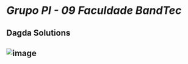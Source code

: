 <h1><i>Grupo PI - 09 Faculdade BandTec</i></h1>

<h2>Dagda Solutions<h2>

![image](https://user-images.githubusercontent.com/61800303/98722631-10cb4b80-2370-11eb-8721-1ebd420e7575.png)
